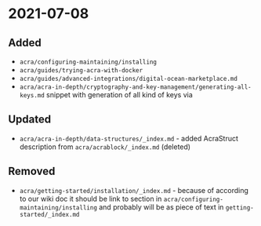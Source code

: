 # 2021-07-08
## Added

* `acra/configuring-maintaining/installing`
* `acra/guides/trying-acra-with-docker`
* `acra/guides/advanced-integrations/digital-ocean-marketplace.md`
* `acra/acra-in-depth/cryptography-and-key-management/generating-all-keys.md` snippet with generation of all kind of keys via 

## Updated

* `acra/acra-in-depth/data-structures/_index.md` - added AcraStruct description from `acra/acrablock/_index.md` (deleted)

## Removed

* `acra/getting-started/installation/_index.md` - because of according to our wiki doc it should be link to section in `acra/configuring-maintaining/installing` and probably will be as piece of text in `getting-started/_index.md` 
